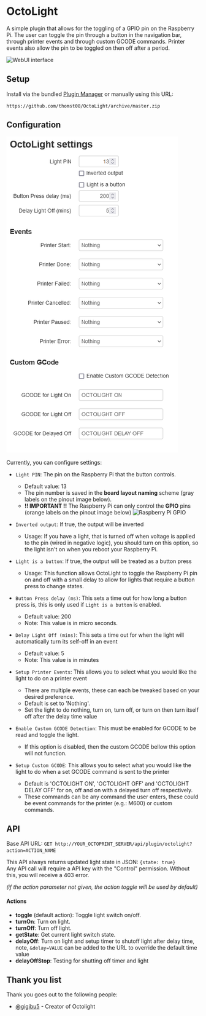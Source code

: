 # OctoLight
A simple plugin that allows for the toggling of a GPIO pin on the Raspberry Pi. The user can toggle the pin through a button in the navigation bar, through printer events and through custom GCODE commands. Printer events also allow the pin to be toggled on then off after a period.

![WebUI interface](img/screenshoot.png)

## Setup
Install via the bundled [Plugin Manager](https://docs.octoprint.org/en/master/bundledplugins/pluginmanager.html)
or manually using this URL:

	https://github.com/thomst08/OctoLight/archive/master.zip

## Configuration
![Settings panel](img/settings.png)

Currently, you can configure settings:
- `Light PIN`: The pin on the Raspberry Pi that the button controls.
	- Default value: 13
	- The pin number is saved in the **board layout naming** scheme (gray labels on the pinout image below).
	- **!! IMPORTANT !!** The Raspberry Pi can only control the **GPIO** pins (orange labels on the pinout image below)
	![Raspberry Pi GPIO](img/rpi_gpio.png)

- `Inverted output`: If true, the output will be inverted
	- Usage: If you have a light, that is turned off when voltage is applied to the pin (wired in negative logic), you should turn on this option, so the light isn't on when you reboot your Raspberry Pi.

- `Light is a button`: If true, the output will be treated as a button press
	- Usage: This function allows OctoLight to toggle the Raspberry Pi pin on and off with a small delay to allow for lights that require a button press to change states.

- `Button Press delay (ms)`: This sets a time out for how long a button press is, this is only used if `Light is a button` is enabled.
	- Default value: 200
	- Note: This value is in micro seconds.

- `Delay Light Off (mins)`: This sets a time out for when the light will automatically turn its self-off in an event
	- Default value: 5
	- Note: This value is in minutes

- `Setup Printer Events`: This allows you to select what you would like the light to do on a printer event
	- There are multiple events, these can each be tweaked based on your desired preference.
	- Default is set to 'Nothing'.
	- Set the light to do nothing, turn on, turn off, or turn on then turn itself off after the delay time value

- `Enable Custom GCODE Detection`: This must be enabled for GCODE to be read and toggle the light.
	- If this option is disabled, then the custom GCODE bellow this option will not function.

- `Setup Custom GCODE`: This allows you to select what you would like the light to do when a set GCODE command is sent to the printer
	- Default is 'OCTOLIGHT ON', 'OCTOLIGHT OFF' and 'OCTOLIGHT DELAY OFF' for on, off and on with a delayed turn off respectively.
	- These commands can be any command the user enters, these could be event commands for the printer (e.g.: M600) or custom commands.


## API
Base API URL: `GET http://YOUR_OCTOPRINT_SERVER/api/plugin/octolight?action=ACTION_NAME`

This API always returns updated light state in JSON: `{state: true}` <br />
Any API call will require a API key with the "Control" permission.  Without this, you will receive a 403 error.

_(if the action parameter not given, the action toggle will be used by default)_
#### Actions
- **toggle** (default action): Toggle light switch on/off.
- **turnOn**: Turn on light.
- **turnOff**: Turn off light.
- **getState**: Get current light switch state.
- **delayOff**: Turn on light and setup timer to shutoff light after delay time, note, `&delay=VALUE` can be added to the URL to override the default time value
- **delayOffStop**: Testing for shutting off timer and light



## Thank you list
Thank you goes out to the following people:
- [@gigibu5]( https://github.com/gigibu5 ) - Creator of Octolight
